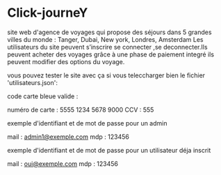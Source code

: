# Click-journeY

site web d'agence de voyages qui propose des séjours dans 5 grandes villes du monde : Tanger, Dubai, New york, Londres, Amsterdam
Les utilisateurs du site peuvent s’inscrire se connecter ,se deconnecter.Ils peuvent acheter des voyages grâce à une phase de paiement integré ils peuvent modifier des options du voyage.

vous pouvez tester le site avec ça si vous teleccharger bien le fichier 'utilisateurs.json': 


code carte bleue valide : 

numéro de carte : 5555 1234 5678 9000
CCV : 555

exemple d'identifiant et de mot de passe pour un admin 

mail : admin1@exemple.com
mdp : 123456

exemple d'identifiant et de mot de passe pour un utilisateur déja inscrit 

mail : oui@exemple.com
mdp : 123456
